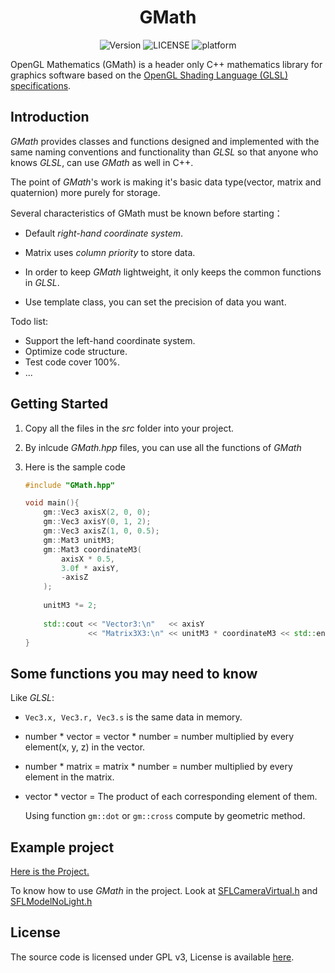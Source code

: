 <h1 align="center">GMath</h1>

<p align="center">
    <img src="https://img.shields.io/badge/version-0.4-blue.svg" alt="Version"/>
    <img src="https://img.shields.io/badge/License-GPL-green" alt="LICENSE"/>
    <img src="https://img.shields.io/badge/platform-iOS%20%7C%20Android%20%7C%20Linux%20%7C%20OS%20X%20%7C%20Win-red.svg" alt="platform"/>
</p>

OpenGL Mathematics (GMath) is a header only C++ mathematics library for graphics software based on the [OpenGL Shading Language (GLSL) specifications](https://www.opengl.org/registry/doc/GLSLangSpec.4.50.diff.pdf).



## Introduction

*GMath* provides classes and functions designed and implemented with the same naming conventions and functionality than *GLSL* so that anyone who knows *GLSL*, can use *GMath* as well in C++.

The point of *GMath*'s work is making it's basic data type(vector, matrix and quaternion) more purely for storage.

Several characteristics of GMath must be known before starting：

- Default *right-hand coordinate system*.

- Matrix uses *column priority* to store data.

- In order to keep *GMath* lightweight, it only keeps the common functions in *GLSL*.

- Use template class, you can set the precision of data you want.


Todo list:

- Support the left-hand coordinate system.
- Optimize code structure.
- Test code cover 100%.
- ...



## Getting Started

1. Copy all the files in the *src* folder into your project. 

2. By inlcude *GMath.hpp* files, you can use all the functions of *GMath*

3. Here is the sample code

   ```c++
   #include "GMath.hpp"
   
   void main(){
       gm::Vec3 axisX(2, 0, 0);
       gm::Vec3 axisY(0, 1, 2);
       gm::Vec3 axisZ(1, 0, 0.5);
       gm::Mat3 unitM3;
       gm::Mat3 coordinateM3(
           axisX * 0.5,
           3.0f * axisY,
           -axisZ
       );
       
       unitM3 *= 2;
       
       std::cout << "Vector3:\n"   << axisY
                 << "Matrix3X3:\n" << unitM3 * coordinateM3 << std::endl;
   }
   ```



## Some functions you may need to know

Like *GLSL*:

-  `Vec3.x, Vec3.r, Vec3.s` is the same data in memory.

- number * vector = vector * number = number multiplied by every element(x, y, z) in the vector.

- number * matrix = matrix * number = number multiplied by every element in the matrix.

- vector * vector = The product of each corresponding element of them.

  Using function `gm::dot` or `gm::cross` compute by geometric method.



## Example project

[Here is the Project.](https://github.com/CatOnly/Archive-files/tree/master/ProjectQt/OpenGLViewer)

To know how to use *GMath* in the project. Look at [SFLCameraVirtual.h](https://github.com/CatOnly/Archive-files/tree/master/ProjectQt/OpenGLViewer/SFLCameraVirtual.h) and [SFLModelNoLight.h](https://github.com/CatOnly/Archive-files/tree/master/ProjectQt/OpenGLViewer/SFLModelNoLight.h)



## License

The source code is licensed under GPL v3, License is available [here](https://github.com/CatOnly/Archive-files/blob/master/LICENSE).


